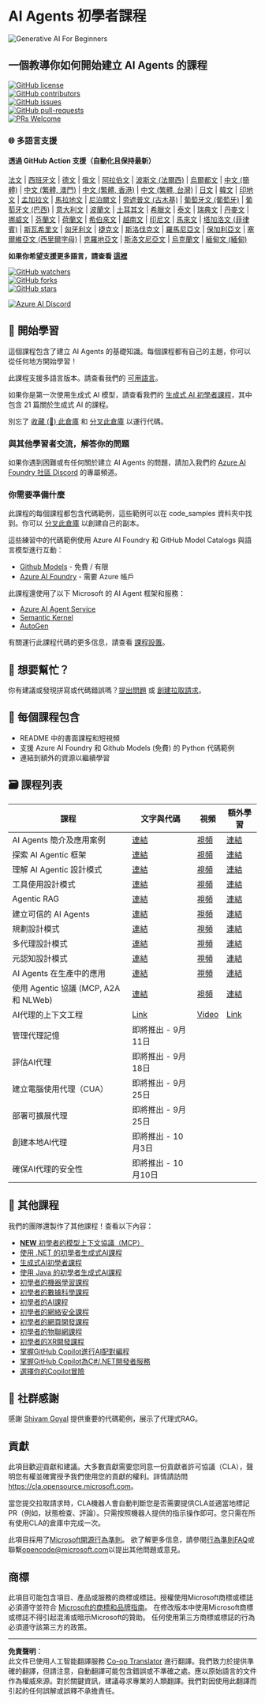 <!--
CO_OP_TRANSLATOR_METADATA:
{
  "original_hash": "525a30a46e4451e243da0bb866d0f5f0",
  "translation_date": "2025-09-04T07:45:31+00:00",
  "source_file": "README.md",
  "language_code": "hk"
}
-->
# AI Agents 初學者課程

![Generative AI For Beginners](../../translated_images/repo-thumbnailv2.06f4a48036fde647f6ba4eb19f5651babe59bb30e972748afb349e47725d7601.hk.png)

## 一個教導你如何開始建立 AI Agents 的課程

[![GitHub license](https://img.shields.io/github/license/microsoft/ai-agents-for-beginners.svg)](https://github.com/microsoft/ai-agents-for-beginners/blob/master/LICENSE?WT.mc_id=academic-105485-koreyst)  
[![GitHub contributors](https://img.shields.io/github/contributors/microsoft/ai-agents-for-beginners.svg)](https://GitHub.com/microsoft/ai-agents-for-beginners/graphs/contributors/?WT.mc_id=academic-105485-koreyst)  
[![GitHub issues](https://img.shields.io/github/issues/microsoft/ai-agents-for-beginners.svg)](https://GitHub.com/microsoft/ai-agents-for-beginners/issues/?WT.mc_id=academic-105485-koreyst)  
[![GitHub pull-requests](https://img.shields.io/github/issues-pr/microsoft/ai-agents-for-beginners.svg)](https://GitHub.com/microsoft/ai-agents-for-beginners/pulls/?WT.mc_id=academic-105485-koreyst)  
[![PRs Welcome](https://img.shields.io/badge/PRs-welcome-brightgreen.svg?style=flat-square)](http://makeapullrequest.com?WT.mc_id=academic-105485-koreyst)  

### 🌐 多語言支援

#### 透過 GitHub Action 支援（自動化且保持最新）

[法文](../fr/README.md) | [西班牙文](../es/README.md) | [德文](../de/README.md) | [俄文](../ru/README.md) | [阿拉伯文](../ar/README.md) | [波斯文 (法爾西)](../fa/README.md) | [烏爾都文](../ur/README.md) | [中文 (簡體)](../zh/README.md) | [中文 (繁體, 澳門)](../mo/README.md) | [中文 (繁體, 香港)](./README.md) | [中文 (繁體, 台灣)](../tw/README.md) | [日文](../ja/README.md) | [韓文](../ko/README.md) | [印地文](../hi/README.md) | [孟加拉文](../bn/README.md) | [馬拉地文](../mr/README.md) | [尼泊爾文](../ne/README.md) | [旁遮普文 (古木基)](../pa/README.md) | [葡萄牙文 (葡萄牙)](../pt/README.md) | [葡萄牙文 (巴西)](../br/README.md) | [意大利文](../it/README.md) | [波蘭文](../pl/README.md) | [土耳其文](../tr/README.md) | [希臘文](../el/README.md) | [泰文](../th/README.md) | [瑞典文](../sv/README.md) | [丹麥文](../da/README.md) | [挪威文](../no/README.md) | [芬蘭文](../fi/README.md) | [荷蘭文](../nl/README.md) | [希伯來文](../he/README.md) | [越南文](../vi/README.md) | [印尼文](../id/README.md) | [馬來文](../ms/README.md) | [塔加洛文 (菲律賓)](../tl/README.md) | [斯瓦希里文](../sw/README.md) | [匈牙利文](../hu/README.md) | [捷克文](../cs/README.md) | [斯洛伐克文](../sk/README.md) | [羅馬尼亞文](../ro/README.md) | [保加利亞文](../bg/README.md) | [塞爾維亞文 (西里爾字母)](../sr/README.md) | [克羅地亞文](../hr/README.md) | [斯洛文尼亞文](../sl/README.md) | [烏克蘭文](../uk/README.md) | [緬甸文 (緬甸)](../my/README.md)

**如果你希望支援更多語言，請查看 [這裡](https://github.com/Azure/co-op-translator/blob/main/getting_started/supported-languages.md)**

[![GitHub watchers](https://img.shields.io/github/watchers/microsoft/ai-agents-for-beginners.svg?style=social&label=Watch)](https://GitHub.com/microsoft/ai-agents-for-beginners/watchers/?WT.mc_id=academic-105485-koreyst)  
[![GitHub forks](https://img.shields.io/github/forks/microsoft/ai-agents-for-beginners.svg?style=social&label=Fork)](https://GitHub.com/microsoft/ai-agents-for-beginners/network/?WT.mc_id=academic-105485-koreyst)  
[![GitHub stars](https://img.shields.io/github/stars/microsoft/ai-agents-for-beginners.svg?style=social&label=Star)](https://GitHub.com/microsoft/ai-agents-for-beginners/stargazers/?WT.mc_id=academic-105485-koreyst)  

[![Azure AI Discord](https://dcbadge.limes.pink/api/server/kzRShWzttr)](https://discord.gg/kzRShWzttr)

## 🌱 開始學習

這個課程包含了建立 AI Agents 的基礎知識。每個課程都有自己的主題，你可以從任何地方開始學習！

此課程支援多語言版本。請查看我們的 [可用語言](../..)。

如果你是第一次使用生成式 AI 模型，請查看我們的 [生成式 AI 初學者課程](https://aka.ms/genai-beginners)，其中包含 21 篇關於生成式 AI 的課程。

別忘了 [收藏 (🌟) 此倉庫](https://docs.github.com/en/get-started/exploring-projects-on-github/saving-repositories-with-stars?WT.mc_id=academic-105485-koreyst) 和 [分叉此倉庫](https://github.com/microsoft/ai-agents-for-beginners/fork) 以運行代碼。

### 與其他學習者交流，解答你的問題

如果你遇到困難或有任何關於建立 AI Agents 的問題，請加入我們的 [Azure AI Foundry 社區 Discord](https://aka.ms/ai-agents/discord) 的專屬頻道。

### 你需要準備什麼

此課程的每個課程都包含代碼範例，這些範例可以在 code_samples 資料夾中找到。你可以 [分叉此倉庫](https://github.com/microsoft/ai-agents-for-beginners/fork) 以創建自己的副本。

這些練習中的代碼範例使用 Azure AI Foundry 和 GitHub Model Catalogs 與語言模型進行互動：

- [Github Models](https://aka.ms/ai-agents-beginners/github-models) - 免費 / 有限
- [Azure AI Foundry](https://aka.ms/ai-agents-beginners/ai-foundry) - 需要 Azure 帳戶

此課程還使用了以下 Microsoft 的 AI Agent 框架和服務：

- [Azure AI Agent Service](https://aka.ms/ai-agents-beginners/ai-agent-service)  
- [Semantic Kernel](https://aka.ms/ai-agents-beginners/semantic-kernel)  
- [AutoGen](https://aka.ms/ai-agents/autogen)  

有關運行此課程代碼的更多信息，請查看 [課程設置](./00-course-setup/README.md)。

## 🙏 想要幫忙？

你有建議或發現拼寫或代碼錯誤嗎？[提出問題](https://github.com/microsoft/ai-agents-for-beginners/issues?WT.mc_id=academic-105485-koreyst) 或 [創建拉取請求](https://github.com/microsoft/ai-agents-for-beginners/pulls?WT.mc_id=academic-105485-koreyst)。

## 📂 每個課程包含

- README 中的書面課程和短視頻  
- 支援 Azure AI Foundry 和 Github Models (免費) 的 Python 代碼範例  
- 連結到額外的資源以繼續學習  

## 🗃️ 課程列表

| **課程**                                     | **文字與代碼**                                   | **視頻**                                                  | **額外學習**                                                                     |
|----------------------------------------------|--------------------------------------------------|-----------------------------------------------------------|----------------------------------------------------------------------------------|
| AI Agents 簡介及應用案例                     | [連結](./01-intro-to-ai-agents/README.md)        | [視頻](https://youtu.be/3zgm60bXmQk?si=z8QygFvYQv-9WtO1)  | [連結](https://aka.ms/ai-agents-beginners/collection?WT.mc_id=academic-105485-koreyst) |
| 探索 AI Agentic 框架                         | [連結](./02-explore-agentic-frameworks/README.md)| [視頻](https://youtu.be/ODwF-EZo_O8?si=Vawth4hzVaHv-u0H)  | [連結](https://aka.ms/ai-agents-beginners/collection?WT.mc_id=academic-105485-koreyst) |
| 理解 AI Agentic 設計模式                     | [連結](./03-agentic-design-patterns/README.md)   | [視頻](https://youtu.be/m9lM8qqoOEA?si=BIzHwzstTPL8o9GF)  | [連結](https://aka.ms/ai-agents-beginners/collection?WT.mc_id=academic-105485-koreyst) |
| 工具使用設計模式                             | [連結](./04-tool-use/README.md)                  | [視頻](https://youtu.be/vieRiPRx-gI?si=2z6O2Xu2cu_Jz46N)  | [連結](https://aka.ms/ai-agents-beginners/collection?WT.mc_id=academic-105485-koreyst) |
| Agentic RAG                                   | [連結](./05-agentic-rag/README.md)               | [視頻](https://youtu.be/WcjAARvdL7I?si=gKPWsQpKiIlDH9A3)  | [連結](https://aka.ms/ai-agents-beginners/collection?WT.mc_id=academic-105485-koreyst) |
| 建立可信的 AI Agents                         | [連結](./06-building-trustworthy-agents/README.md)| [視頻](https://youtu.be/iZKkMEGBCUQ?si=jZjpiMnGFOE9L8OK ) | [連結](https://aka.ms/ai-agents-beginners/collection?WT.mc_id=academic-105485-koreyst) |
| 規劃設計模式                                 | [連結](./07-planning-design/README.md)           | [視頻](https://youtu.be/kPfJ2BrBCMY?si=6SC_iv_E5-mzucnC)  | [連結](https://aka.ms/ai-agents-beginners/collection?WT.mc_id=academic-105485-koreyst) |
| 多代理設計模式                               | [連結](./08-multi-agent/README.md)               | [視頻](https://youtu.be/V6HpE9hZEx0?si=rMgDhEu7wXo2uo6g)  | [連結](https://aka.ms/ai-agents-beginners/collection?WT.mc_id=academic-105485-koreyst) |
| 元認知設計模式                               | [連結](./09-metacognition/README.md)             | [視頻](https://youtu.be/His9R6gw6Ec?si=8gck6vvdSNCt6OcF)  | [連結](https://aka.ms/ai-agents-beginners/collection?WT.mc_id=academic-105485-koreyst) |
| AI Agents 在生產中的應用                     | [連結](./10-ai-agents-production/README.md)      | [視頻](https://youtu.be/l4TP6IyJxmQ?si=31dnhexRo6yLRJDl)  | [連結](https://aka.ms/ai-agents-beginners/collection?WT.mc_id=academic-105485-koreyst) |
| 使用 Agentic 協議 (MCP, A2A 和 NLWeb)         | [連結](./11-agentic-protocols/README.md)         | [視頻](https://youtu.be/X-Dh9R3Opn8)                      | [連結](https://aka.ms/ai-agents-beginners/collection?WT.mc_id=academic-105485-koreyst) |
| AI代理的上下文工程                     | [Link](./12-context-engineering/README.md)         | [Video](https://youtu.be/F5zqRV7gEag)                                 | [Link](https://aka.ms/ai-agents-beginners/collection?WT.mc_id=academic-105485-koreyst) |
| 管理代理記憶                           | 即將推出 - 9月11日                                |                                                            |                                                                                        |
| 評估AI代理                             | 即將推出 - 9月18日                                |                                                            |                                                                                        |
| 建立電腦使用代理（CUA）                | 即將推出 - 9月25日                                |                                                            |                                                                                        |
| 部署可擴展代理                         | 即將推出 - 9月25日                                |                                                            |                                                                                        |
| 創建本地AI代理                         | 即將推出 - 10月3日                                |                                                            |                                                                                        |
| 確保AI代理的安全性                     | 即將推出 - 10月10日                               |                                                            |                                                                                        |

## 🎒 其他課程

我們的團隊還製作了其他課程！查看以下內容：

- [**NEW** 初學者的模型上下文協議（MCP）](https://github.com/microsoft/mcp-for-beginners?WT.mc_id=academic-105485-koreyst)
- [使用 .NET 的初學者生成式AI課程](https://github.com/microsoft/Generative-AI-for-beginners-dotnet?WT.mc_id=academic-105485-koreyst)
- [生成式AI初學者課程](https://github.com/microsoft/generative-ai-for-beginners?WT.mc_id=academic-105485-koreyst)
- [使用 Java 的初學者生成式AI課程](https://github.com/microsoft/generative-ai-for-beginners-java?WT.mc_id=academic-105485-koreyst)
- [初學者的機器學習課程](https://aka.ms/ml-beginners?WT.mc_id=academic-105485-koreyst)
- [初學者的數據科學課程](https://aka.ms/datascience-beginners?WT.mc_id=academic-105485-koreyst)
- [初學者的AI課程](https://aka.ms/ai-beginners?WT.mc_id=academic-105485-koreyst)
- [初學者的網絡安全課程](https://github.com/microsoft/Security-101??WT.mc_id=academic-96948-sayoung)
- [初學者的網頁開發課程](https://aka.ms/webdev-beginners?WT.mc_id=academic-105485-koreyst)
- [初學者的物聯網課程](https://aka.ms/iot-beginners?WT.mc_id=academic-105485-koreyst)
- [初學者的XR開發課程](https://github.com/microsoft/xr-development-for-beginners?WT.mc_id=academic-105485-koreyst)
- [掌握GitHub Copilot進行AI配對編程](https://aka.ms/GitHubCopilotAI?WT.mc_id=academic-105485-koreyst)
- [掌握GitHub Copilot為C#/.NET開發者服務](https://github.com/microsoft/mastering-github-copilot-for-dotnet-csharp-developers?WT.mc_id=academic-105485-koreyst)
- [選擇你的Copilot冒險](https://github.com/microsoft/CopilotAdventures?WT.mc_id=academic-105485-koreyst)

## 🌟 社群感謝

感謝 [Shivam Goyal](https://www.linkedin.com/in/shivam2003/) 提供重要的代碼範例，展示了代理式RAG。

## 貢獻

此項目歡迎貢獻和建議。大多數貢獻需要您同意一份貢獻者許可協議（CLA），聲明您有權並確實授予我們使用您的貢獻的權利。詳情請訪問
<https://cla.opensource.microsoft.com>。

當您提交拉取請求時，CLA機器人會自動判斷您是否需要提供CLA並適當地標記PR（例如，狀態檢查、評論）。只需按照機器人提供的指示操作即可。您只需在所有使用CLA的倉庫中完成一次。

此項目採用了[Microsoft開源行為準則](https://opensource.microsoft.com/codeofconduct/)。
欲了解更多信息，請參閱[行為準則FAQ](https://opensource.microsoft.com/codeofconduct/faq/)或聯繫[opencode@microsoft.com](mailto:opencode@microsoft.com)以提出其他問題或意見。

## 商標

此項目可能包含項目、產品或服務的商標或標誌。授權使用Microsoft商標或標誌必須遵守並符合
[Microsoft的商標和品牌指南](https://www.microsoft.com/legal/intellectualproperty/trademarks/usage/general)。
在修改版本中使用Microsoft商標或標誌不得引起混淆或暗示Microsoft的贊助。
任何使用第三方商標或標誌的行為必須遵守該第三方的政策。

---

**免責聲明**：  
此文件已使用人工智能翻譯服務 [Co-op Translator](https://github.com/Azure/co-op-translator) 進行翻譯。我們致力於提供準確的翻譯，但請注意，自動翻譯可能包含錯誤或不準確之處。應以原始語言的文件作為權威來源。對於關鍵資訊，建議尋求專業的人類翻譯。我們對因使用此翻譯而引起的任何誤解或誤釋不承擔責任。